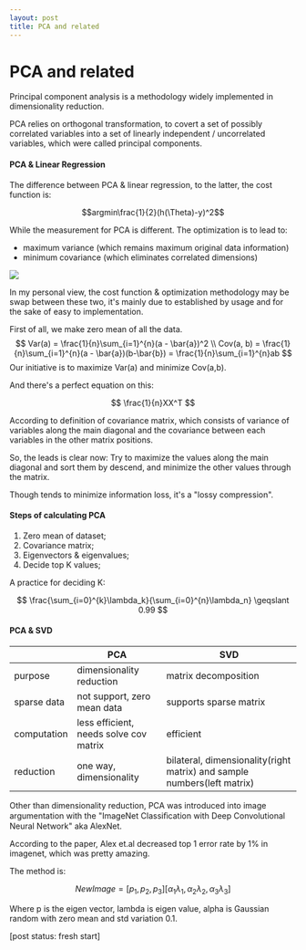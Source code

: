 ```yaml
---
layout: post
title: PCA and related
---
```


# PCA and related

Principal component analysis is a methodology widely implemented in dimensionality reduction.

PCA relies on orthogonal transformation, to covert a set of possibly correlated variables into a set of linearly independent / uncorrelated variables, which were called principal components.

#### PCA & Linear Regression

The difference between PCA & linear regression, to the latter, the cost function is:

$$argmin\frac{1}{2}(h(\Theta)-y)^2$$

While the measurement for PCA is different. The optimization is to lead to:

* maximum variance (which remains maximum original data information)
* minimum covariance (which eliminates correlated dimensions)

<img src="{{site.url}}/img/pca01.png">

In my personal view, the cost function & optimization methodology may be swap between these two, it's mainly due to established by usage and for the sake of easy to implementation.

First of all, we make zero mean of all the data.
$$
Var(a) = \frac{1}{n}\sum_{i=1}^{n}(a - \bar{a})^2
\\
Cov(a, b) = \frac{1}{n}\sum_{i=1}^{n}(a - \bar{a})(b-\bar{b}) = \frac{1}{n}\sum_{i=1}^{n}ab
$$
Our initiative is to maximize Var(a) and minimize Cov(a,b).

And there's a perfect equation on this:

$$
\frac{1}{n}XX^T
$$

According to definition of covariance matrix, which consists of variance of variables along the main diagonal and the covariance between each variables in the other matrix positions.

So, the leads is clear now:
Try to maximize the values along the main diagonal and sort them by descend, and minimize the other values through the matrix.


Though tends to minimize information loss, it's a "lossy compression". 

#### Steps of calculating PCA

1. Zero mean of dataset;
2. Covariance matrix;
3. Eigenvectors & eigenvalues;
4. Decide top K values;

A practice for deciding K:

$$ \frac{\sum_{i=0}^{k}\lambda_k}{\sum_{i=0}^{n}\lambda_n} \geqslant 0.99 $$

#### PCA & SVD

|     | PCA  | SVD
|  ----  | ----  | ----
| purpose  | dimensionality reduction | matrix decomposition
| sparse data  | not support, zero mean data | supports sparse matrix
| computation | less efficient, needs solve cov matrix  | efficient
| reduction | one way, dimensionality | bilateral, dimensionality(right matrix) and sample numbers(left matrix)


Other than dimensionality reduction, PCA was introduced into image argumentation with the "ImageNet Classiﬁcation with Deep Convolutional Neural Network" aka AlexNet.

According to the paper, Alex et.al decreased top 1 error rate by 1% in imagenet, which was pretty amazing.

The method is:

$$NewImage = [p_1, p_2, p_3][\alpha_1\lambda_1,\alpha_2\lambda_2,\alpha_3\lambda_3 ]$$

Where p is the eigen vector, lambda is eigen value, alpha is Gaussian random with zero mean and std variation 0.1.

[post status: fresh start]